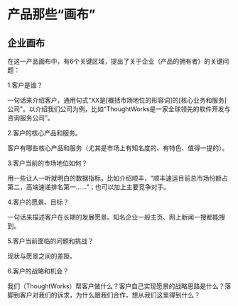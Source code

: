 # 产品那些“画布”

## 企业画布
在这一产品画布中，有6个关键区域，提出了关于企业（产品的拥有者）的关键问题：

 1.客户是谁？
   
   一句话来介绍客户，通用句式“XX是[概括市场地位的形容词]的[核心业务和服务]公司"。以介绍我们公司为例，比如“ThoughtWorks是一家全球领先的软件开发与咨询服务公司”。

 2.客户的核心产品和服务。
 
   客户有哪些核心产品和服务（尤其是市场上有知名度的、有特色、值得一提的）。

 3.客户当前的市场地位如何？
 
   用一些让人一听就明白的数据指标，比如介绍顺丰，“顺丰速运目前总市场份额占第二，高端速递排名第一......”；也可以加上主要竞争对手。

 4.客户的愿景、目标？
 
   一句话来描述客户在长期的发展愿景。知名企业一般主页、网上新闻一搜都能搜到。

 5.客户当前面临的问题和挑战？
 
   现状与愿景之间的差距。

 6.客户的战略和机会？
 
   我们（ThoughtWorks）帮客户做什么？客户自己实现愿景的战略思路是什么？落脚到客户对我们的诉求，为什么跟我们合作，想从我们这里得到什么？





